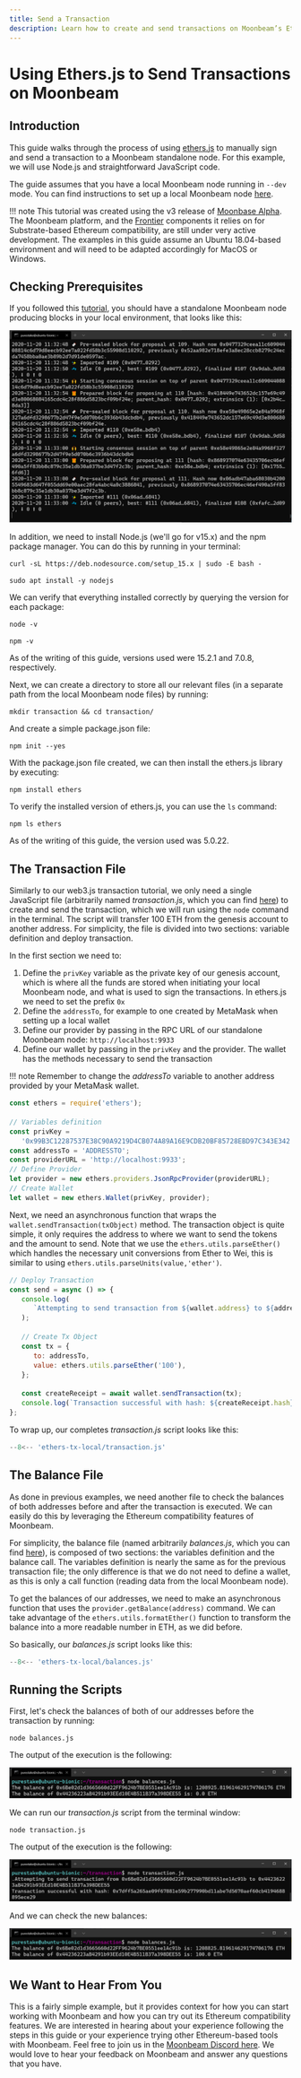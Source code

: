 ```yaml
---
title: Send a Transaction
description: Learn how to create and send transactions on Moonbeam’s Ethereum-compatible network with a simple script using Ethers.js.
---
```


# Using Ethers.js to Send Transactions on Moonbeam

## Introduction

This guide walks through the process of using [ethers.js](https://docs.ethers.io/) to manually sign and send a transaction to a Moonbeam standalone node. For this example, we will use Node.js and straightforward JavaScript code.

The guide assumes that you have a local Moonbeam node running in `--dev` mode. You can find instructions to set up a local Moonbeam node [here](/getting-started/setting-up-a-node/).

!!! note
    This tutorial was created using the v3 release of [Moonbase Alpha](https://github.com/PureStake/moonbeam/releases/tag/v0.3.0). The Moonbeam platform, and the [Frontier](https://github.com/paritytech/frontier) components it relies on for Substrate-based Ethereum compatibility, are still under very active development. The examples in this guide assume an Ubuntu 18.04-based environment and will need to be adapted accordingly for MacOS or Windows.

## Checking Prerequisites

If you followed this [tutorial](/getting-started/setting-up-a-node/), you should have a standalone Moonbeam node producing blocks in your local environment, that looks like this:

![Moonbeam local node](/images/etherstx/ethers-transaction-1.png)

In addition, we need to install Node.js (we'll go for v15.x) and the npm package manager. You can do this by running in your terminal:

```
curl -sL https://deb.nodesource.com/setup_15.x | sudo -E bash -
```

```
sudo apt install -y nodejs
```

We can verify that everything installed correctly by querying the version for each package:

```
node -v
```

```
npm -v
```

As of the writing of this guide, versions used were 15.2.1 and 7.0.8, respectively.

Next, we can create a directory to store all our relevant files (in a separate path from the local Moonbeam node files) by running:

```
mkdir transaction && cd transaction/
```

And create a simple package.json file:

```
npm init --yes
```

With the package.json file created, we can then install the ethers.js library by executing:

```
npm install ethers
```

To verify the installed version of ethers.js, you can use the `ls` command:

```
npm ls ethers
```

As of the writing of this guide, the version used was 5.0.22.

## The Transaction File

Similarly to our web3.js transaction tutorial, we only need a single JavaScript file (arbitrarily named _transaction.js_, which you can find [here](/code-snippets/ethers-tx-local/transaction.js)) to create and send the transaction, which we will run using the `node` command in the terminal. The script will transfer 100 ETH from the genesis account to another address. For simplicity, the file is divided into two sections: variable definition and deploy transaction.

In the first section we need to:

1. Define the `privKey` variable as the private key of our genesis account, which is where all the funds are stored when initiating your local Moonbeam node, and what is used to sign the transactions. In ethers.js we need to set the prefix `0x`
2. Define the `addressTo`, for example to one created by MetaMask when setting up a local wallet
3. Define our provider by passing in the RPC URL of our standalone Moonbeam node: `http://localhost:9933`
4. Define our wallet by passing in the `privKey` and the provider. The wallet has the methods necessary to send the transaction

!!! note
    Remember to change the _addressTo_ variable to another address provided by your MetaMask wallet.

```js
const ethers = require('ethers');

// Variables definition
const privKey =
   '0x99B3C12287537E38C90A9219D4CB074A89A16E9CDB20BF85728EBD97C343E342';
const addressTo = 'ADDRESSTO';
const providerURL = 'http://localhost:9933';
// Define Provider
let provider = new ethers.providers.JsonRpcProvider(providerURL);
// Create Wallet
let wallet = new ethers.Wallet(privKey, provider);
```

Next, we need an asynchronous function that wraps the `wallet.sendTransaction(txObject)` method. The transaction object is quite simple, it only requires the address to where we want to send the tokens and the amount to send. Note that we use the `ethers.utils.parseEther()` which handles the necessary unit conversions from Ether to Wei, this is similar to using `ethers.utils.parseUnits(value,'ether')`.

```js
// Deploy Transaction
const send = async () => {
   console.log(
      `Attempting to send transaction from ${wallet.address} to ${addressTo}`
   );

   // Create Tx Object
   const tx = {
      to: addressTo,
      value: ethers.utils.parseEther('100'),
   };

   const createReceipt = await wallet.sendTransaction(tx);
   console.log(`Transaction successful with hash: ${createReceipt.hash}`);
};
```

To wrap up, our completes _transaction.js_ script looks like this:

```js
--8<-- 'ethers-tx-local/transaction.js'
```

## The Balance File
As done in previous examples, we need another file to check the balances of both addresses before and after the transaction is executed. We can easily do this by leveraging the Ethereum compatibility features of Moonbeam.

For simplicity, the balance file (named arbitrarily _balances.js_, which you can find [here](/code-snippets/ethers-tx-local/balances.js)), is composed of two sections: the variables definition and the balance call. The variables definition is nearly the same as for the previous transaction file; the only difference is that we do not need to define a wallet, as this is only a call function (reading data from the local Moonbeam node).

To get the balances of our addresses, we need to make an asynchronous function that uses the `provider.getBalance(address)` command. We can take advantage of the `ethers.utils.formatEther()` function to transform the balance into a more readable number in ETH, as we did before.

So basically, our _balances.js_ script looks like this:

```js
--8<-- 'ethers-tx-local/balances.js'
```
## Running the Scripts
First, let's check the balances of both of our addresses before the transaction by running:

```
node balances.js
```

The output of the execution is the following:

![Balances before transaction](/images/etherstx/ethers-transaction-2.png)

We can run our _transaction.js_ script from the terminal window:

```
node transaction.js
```

The output of the execution is the following:

![Deploy transaction](/images/etherstx/ethers-transaction-3.png)

And we can check the new balances:

![Balances after transaction](/images/etherstx/ethers-transaction-4.png)

## We Want to Hear From You
This is a fairly simple example, but it provides context for how you can start working with Moonbeam and how you can try out its Ethereum compatibility features. We are interested in hearing about your experience following the steps in this guide or your experience trying other Ethereum-based tools with Moonbeam. Feel free to join us in the [Moonbeam Discord here](https://discord.gg/PfpUATX). We would love to hear your feedback on Moonbeam and answer any questions that you have.